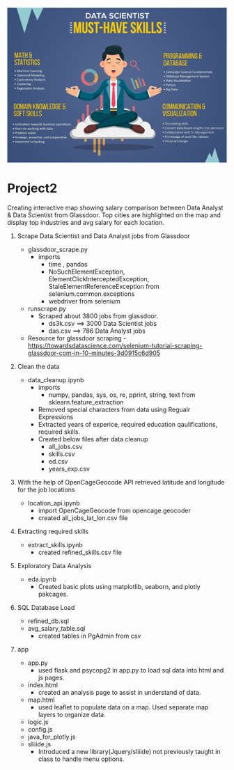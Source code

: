 ![Data Science](app/static/img/data-scientist-musthave-skills.jpg)
# Project2

Creating interactive map showing salary comparison between Data Analyst & Data Scientist from Glassdoor. Top cities are highlighted on the map and display top industries and avg salary for each location.

1) Scrape Data Scientist and Data Analyst jobs from Glassdoor 
    - glassdoor_scrape.py
         - imports
              - time , pandas
              - NoSuchElementException, ElementClickInterceptedException, StaleElementReferenceException from selenium.common.exceptions 
              - webdriver from selenium               
    - runscrape.py
       - Scraped about 3800 jobs from glassdoor.   
            - ds3k.csv ==> 3000 Data Scientist jobs
            - das.csv ==> 786 Data Analyst jobs
    - Resource for glassdoor scraping - https://towardsdatascience.com/selenium-tutorial-scraping-glassdoor-com-in-10-minutes-3d0915c6d905
  
2) Clean the data 
    - data_cleanup.ipynb 
      - imports
          - numpy, pandas, sys, os, re, pprint, string, text from sklearn.feature_extraction              
      - Removed special characters from data using Regualr Expressions
      - Extracted years of experice, required education qaulifications, required skills.
      - Created below files after data cleanup
        - all_jobs.csv 
        - skills.csv
        - ed.csv
        - years_exp.csv
      
3) With the help of OpenCageGeocode API retrieved latitude and longitude for the job locations
    - location_api.ipynb
        - import OpenCageGeocode from opencage.geocoder
        - created all_jobs_lat_lon.csv file

4) Extracting required skills 
    - extract_skills.ipynb
        - created refined_skills.csv file
    
5) Exploratory Data Analysis 
    - eda.ipynb
        - Created basic plots using matplotlib, seaborn, and plotly pakcages.
  
6) SQL Database Load
    - refined_db.sql
    - avg_salary_table.sql
        - created tables in PgAdmin from csv
        
7) app
    - app.py
        - used flask and psycopg2 in app.py to load sql data into html and js pages.
    - index.html
        - created an analysis page to assist in understand of data.
    - map.html
        - used leaflet to populate data on a map. Used separate map layers to organize data.
    - logic.js
    - config.js
    - java_for_plotly.js
    - sliiide.js
        - Introduced a new library(Jquery/sliiide) not previously taught in class to handle menu options.
        
